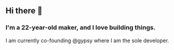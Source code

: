 <h2>Hi there 👋</h2>
<h3>I'm a 22-year-old maker, and I love building things.</h3>
<p>
  I am currently co-founding @gypsy where I am the sole developer.
</p>

